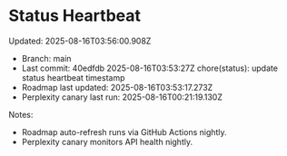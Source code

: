 # Status Heartbeat

Updated: 2025-08-16T03:56:00.908Z

- Branch: main
- Last commit: 40edfdb 2025-08-16T03:53:27Z chore(status): update status heartbeat timestamp
- Roadmap last updated: 2025-08-16T03:53:17.273Z
- Perplexity canary last run: 2025-08-16T00:21:19.130Z

Notes:
- Roadmap auto-refresh runs via GitHub Actions nightly.
- Perplexity canary monitors API health nightly.
